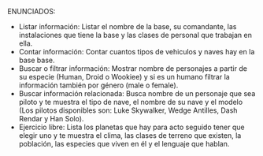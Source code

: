 ENUNCIADOS:

- Listar información: Listar el nombre de la base, su comandante, las instalaciones que tiene la base y 
  las clases de personal que trabajan en ella.
- Contar información: Contar cuantos tipos de vehiculos y naves hay en la base base.
- Buscar o filtrar información: Mostrar nombre de personajes a partir de su especie (Human, Droid o Wookiee) 
  y si es un humano filtrar la información también por género (male o female).
- Buscar información relacionada: Busca nombre de un personaje que sea piloto y te muestra el tipo de nave, 
  el nombre de su nave y el modelo (Los pilotos disponibles son: Luke Skywalker, Wedge Antilles, Dash Rendar y Han Solo).
- Ejercicio libre: Lista los planetas que hay para acto seguido tener que elegir uno y te muestra el clima, 
  las clases de terreno que existen, la población, las especies que viven en él y el lenguaje que hablan.
